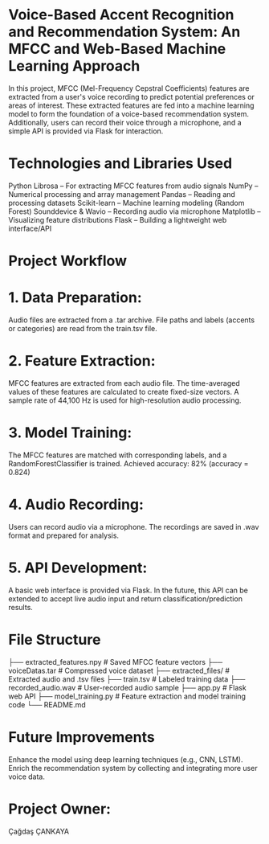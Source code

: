 # Voice-Based Accent Recognition and Recommendation System: An MFCC and Web-Based Machine Learning Approach
In this project, MFCC (Mel-Frequency Cepstral Coefficients) features are extracted from a user's voice recording to predict potential preferences or areas of interest.
These extracted features are fed into a machine learning model to form the foundation of a voice-based recommendation system.
Additionally, users can record their voice through a microphone, and a simple API is provided via Flask for interaction.

# Technologies and Libraries Used
Python
Librosa – For extracting MFCC features from audio signals
NumPy – Numerical processing and array management
Pandas – Reading and processing datasets
Scikit-learn – Machine learning modeling (Random Forest)
Sounddevice & Wavio – Recording audio via microphone
Matplotlib – Visualizing feature distributions
Flask – Building a lightweight web interface/API

# Project Workflow
# 1. Data Preparation:
Audio files are extracted from a .tar archive. File paths and labels (accents or categories) are read from the train.tsv file.

# 2. Feature Extraction:
MFCC features are extracted from each audio file. The time-averaged values of these features are calculated to create fixed-size vectors.
A sample rate of 44,100 Hz is used for high-resolution audio processing.

# 3. Model Training:
The MFCC features are matched with corresponding labels, and a RandomForestClassifier is trained.
Achieved accuracy: 82% (accuracy = 0.824)

# 4. Audio Recording:
Users can record audio via a microphone. The recordings are saved in .wav format and prepared for analysis.

# 5. API Development:
A basic web interface is provided via Flask. In the future, this API can be extended to accept live audio input and return classification/prediction results.

# File Structure
├── extracted_features.npy       # Saved MFCC feature vectors
├── voiceDatas.tar               # Compressed voice dataset
├── extracted_files/             # Extracted audio and .tsv files
├── train.tsv                    # Labeled training data
├── recorded_audio.wav           # User-recorded audio sample
├── app.py                       # Flask web API
├── model_training.py            # Feature extraction and model training code
└── README.md

# Future Improvements
Enhance the model using deep learning techniques (e.g., CNN, LSTM).
Enrich the recommendation system by collecting and integrating more user voice data.

# Project Owner:
Çağdaş ÇANKAYA
